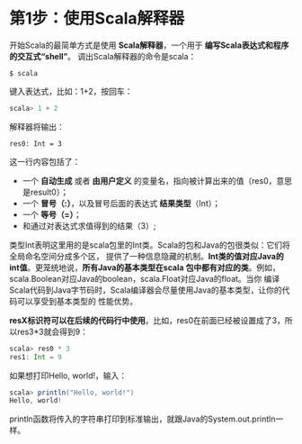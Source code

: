 第1步：使用Scala解释器
================================================================================
开始Scala的最简单方式是使用 **Scala解释器**，一个用于 **编写Scala表达式和程序的交互式“shell”**。
调出Scala解释器的命令是scala：
```shell
$ scala
```
键入表达式，比如：1+2，按回车：
```scala
scala> 1 + 2
```
解释器将输出：
```
res0: Int = 3
```
这一行内容包括了：
+ 一个 **自动生成** 或者 **由用户定义** 的变量名，指向被计算出来的值（res0，意思是result0）；
+ 一个 **冒号（:）**，以及冒号后面的表达式 **结果类型**（Int）；
+ 一个 **等号（=）**；
+ 和通过对表达式求值得到的结果（3）;

类型Int表明这里用的是scala包里的Int类。Scala的包和Java的包很类似：它们将全局命名空间分成多个区，
提供了一种信息隐藏的机制。**Int类的值对应Java的int值**。更笼统地说，**所有Java的基本类型在scala
包中都有对应的类**。例如，scala.Boolean对应Java的boolean，scala.Float对应Java的float。当你
编译Scala代码到Java字节码时，Scala编译器会尽量使用Java的基本类型，让你的代码可以享受到基本类型的
性能优势。

**resX标识符可以在后续的代码行中使用**。比如，res0在前面已经被设置成了3，所以res3*3就会得到9：
```scala
scala> res0 * 3
res1: Int = 9
```
如果想打印Hello, world!，输入：
```scala
scala> println("Hello, world!")
Hello, world!
```
println函数将传入的字符串打印到标准输出，就跟Java的System.out.println一样。
